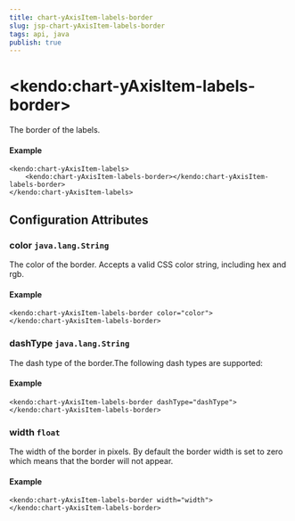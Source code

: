 ```yaml
---
title: chart-yAxisItem-labels-border
slug: jsp-chart-yAxisItem-labels-border
tags: api, java
publish: true
---
```


# \<kendo:chart-yAxisItem-labels-border\>

The border of the labels.

#### Example
    <kendo:chart-yAxisItem-labels>
        <kendo:chart-yAxisItem-labels-border></kendo:chart-yAxisItem-labels-border>
    </kendo:chart-yAxisItem-labels>

## Configuration Attributes

### color `java.lang.String`

The color of the border. Accepts a valid CSS color string, including hex and rgb.

#### Example
    <kendo:chart-yAxisItem-labels-border color="color">
    </kendo:chart-yAxisItem-labels-border>

### dashType `java.lang.String`

The dash type of the border.The following dash types are supported:

#### Example
    <kendo:chart-yAxisItem-labels-border dashType="dashType">
    </kendo:chart-yAxisItem-labels-border>

### width `float`

The width of the border in pixels. By default the border width is set to zero which means that the border will not appear.

#### Example
    <kendo:chart-yAxisItem-labels-border width="width">
    </kendo:chart-yAxisItem-labels-border>

 
